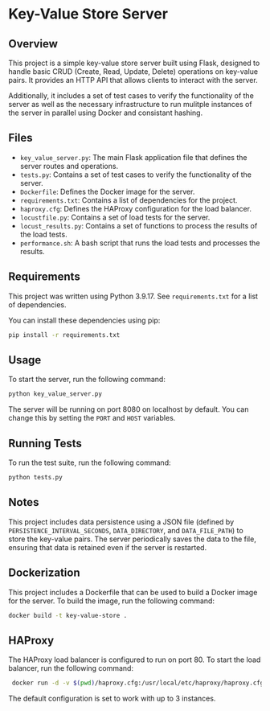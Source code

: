 # Key-Value Store Server

## Overview

This project is a simple key-value store server built using Flask, designed to handle basic CRUD (Create, Read, Update, Delete) operations on key-value pairs. It provides an HTTP API that allows clients to interact with the server.

Additionally, it includes a set of test cases to verify the functionality of the server as well as the necessary infrastructure to run mulitple instances of the server in parallel using Docker and consistant hashing.

## Files

- `key_value_server.py`: The main Flask application file that defines the server routes and operations.
- `tests.py`: Contains a set of test cases to verify the functionality of the server.
- `Dockerfile`: Defines the Docker image for the server.
- `requirements.txt`: Contains a list of dependencies for the project.
-  `haproxy.cfg`: Defines the HAProxy configuration for the load balancer.
- `locustfile.py`: Contains a set of load tests for the server.
- `locust_results.py`: Contains a set of functions to process the results of the load tests.
- `performance.sh`: A bash script that runs the load tests and processes the results.

## Requirements

This project was written using Python 3.9.17.  See `requirements.txt` for a list of dependencies.


You can install these dependencies using pip:

```bash
pip install -r requirements.txt
```

## Usage

To start the server, run the following command:

```bash
python key_value_server.py
```

The server will be running on port 8080 on localhost by default.  You can change this by setting the `PORT` and `HOST` variables.

## Running Tests

To run the test suite, run the following command:

```bash
python tests.py
```

## Notes

This project includes data persistence using a JSON file (defined by `PERSISTENCE_INTERVAL_SECONDS`, `DATA_DIRECTORY`, and `DATA_FILE_PATH`) to store the key-value pairs. The server periodically saves the data to the file, ensuring that data is retained even if the server is restarted.

## Dockerization

This project includes a Dockerfile that can be used to build a Docker image for the server.  To build the image, run the following command:

```bash
docker build -t key-value-store .
```

## HAProxy

The HAProxy load balancer is configured to run on port 80.  To start the load balancer, run the following command:

```bash
 docker run -d -v $(pwd)/haproxy.cfg:/usr/local/etc/haproxy/haproxy.cfg:ro -p 80:80 -p 8404:8404 haproxy:latest
```

The default configuration is set to work with up to 3 instances. 


